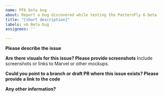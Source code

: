 ```yaml
---
name: PF6 beta bug
about: Report a bug discovered while testing the PatternFly 6 beta
title: "[short description]"
labels: v6 Beta bug
assignees: ''

---
```


**Please describe the issue**

**Are there visuals for this issue? Please provide screenshots**
Include screenshots or links to Marvel or other mockups.

**Could you point to a branch or draft PR where this issue exists? Please provide a link to the code**

**Any other information?**
